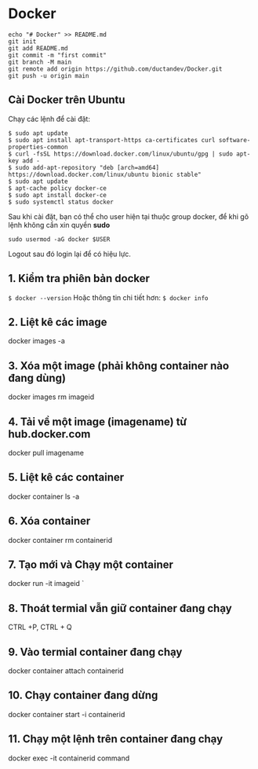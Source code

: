 # Docker
```
echo "# Docker" >> README.md
git init
git add README.md
git commit -m "first commit"
git branch -M main
git remote add origin https://github.com/ductandev/Docker.git
git push -u origin main
```

## Cài Docker trên Ubuntu

Chạy các lệnh để cài đặt:
```
$ sudo apt update
$ sudo apt install apt-transport-https ca-certificates curl software-properties-common
$ curl -fsSL https://download.docker.com/linux/ubuntu/gpg | sudo apt-key add -
$ sudo add-apt-repository "deb [arch=amd64] https://download.docker.com/linux/ubuntu bionic stable"
$ sudo apt update
$ apt-cache policy docker-ce
$ sudo apt install docker-ce
$ sudo systemctl status docker
```
Sau khi cài đặt, bạn có thể cho user hiện tại thuộc group docker, để khi gõ lệnh không cần xin quyền **sudo**
```
sudo usermod -aG docker $USER
```
Logout sau đó login lại để có hiệu lực.


## 1. Kiểm tra phiên bản docker
`$ docker --version`
Hoặc thông tin chi tiết hơn:
`$ docker info`

## 2. Liệt kê các image
docker images -a

## 3. Xóa một image (phải không container nào đang dùng)
docker images rm imageid

## 4. Tải về một image (imagename) từ hub.docker.com
docker pull imagename

## 5. Liệt kê các container
docker container ls -a

## 6. Xóa container
docker container rm containerid

## 7. Tạo mới và Chạy một container
docker run -it imageid `

## 8. Thoát termial vẫn giữ container đang chạy
CTRL +P, CTRL + Q

## 9. Vào termial container đang chạy
docker container attach containerid

## 10. Chạy container đang dừng
docker container start -i containerid

## 11. Chạy một lệnh trên container đang chạy
docker exec -it containerid command

